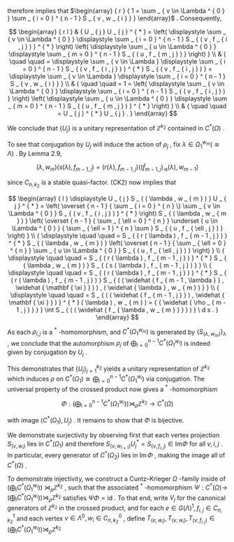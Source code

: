 therefore implies that $\begin{array} { r } { 1 = \sum _ { v \in \Lambda ^ { 0 } } \sum _ { i = 0 } ^ { n - 1 } S _ { v , w _ { i } } } \end{array}$ . Consequently,

$$
\begin{array} { r l } & { U _ { j } U _ { j } ^ { * } = \left( \displaystyle \sum _ { v \in \Lambda ^ { 0 } } \displaystyle \sum _ { i = 0 } ^ { n - 1 } S _ { ( v , f _ { i , j } ) } ^ { * } \right) \left( \displaystyle \sum _ { u \in \Lambda ^ { 0 } } \displaystyle \sum _ { m = 0 } ^ { n - 1 } S _ { ( u , f _ { m , j } ) } \right) } \\ & { \quad \quad = \displaystyle \sum _ { v \in \Lambda } \displaystyle \sum _ { i = 0 } ^ { n - 1 } S _ { ( v , f _ { i , j } ) } ^ { * } S _ { ( v , f _ { i , j } ) } = \displaystyle \sum _ { v \in \Lambda } \displaystyle \sum _ { i = 0 } ^ { n - 1 } S _ { v , w _ { i } } } \\ & { \quad \quad = 1 = \left( \displaystyle \sum _ { v \in \Lambda ^ { 0 } } \displaystyle \sum _ { i = 0 } ^ { n - 1 } S _ { ( v , f _ { i , j } ) } \right) \left( \displaystyle \sum _ { u \in \Lambda ^ { 0 } } \displaystyle \sum _ { m = 0 } ^ { n - 1 } S _ { ( u , f _ { m , j } ) } ^ { * } \right) } \\ & { \quad \quad = U _ { j } ^ { * } U _ { j } . } \end{array}
$$

We conclude that $\{ U _ { j } \}$ is a unitary representation of $\mathbb { Z } ^ { k _ { 2 } }$ contained in $C ^ { * } ( \Omega )$ .

To see that conjugation by $U _ { j }$ will induce the action of $\rho _ { j }$ , fix $\lambda \in \Omega _ { 1 } ^ { w _ { m } } ( \cong \Lambda )$ . By Lemma 2.9,

$$
( \lambda , w _ { m } ) ( s ( \lambda ) , f _ { m - 1 , j } ) = ( r ( \lambda ) , f _ { m - 1 , j } ) ( ( \widehat { f } _ { m - 1 , j } ) _ { \triangleleft } ( \lambda ) , w _ { m - 1 } )
$$

since $C _ { n , k _ { 2 } }$ is a stable quasi-factor. (CK2) now implies that

$$
\begin{array} { l }  \displaystyle U _ { j } S _ { ( \lambda , w _ { m } ) } U _ { j } ^ { * } = \left( \overset { n - 1 } { \sum _ { i = 0 } ^ { n } \} \sum _ { v \in \Lambda ^ { 0 } } S _ { ( v , f _ { i , j } ) } ^ { * } \right) S _ { ( \lambda , w _ { m } ) } \left( \overset { n - 1 } { \sum _ { \ell = 0 } ^ { n } } \underset { u \in \Lambda ^ { 0 } } { \sum _ { \ell = 1 } ^ { n } \sum } S _ { ( u , f _ { \ell , j } ) } \right) } \\ { \displaystyle \quad \quad = S _ { ( r ( \lambda ) , f _ { m - 1 , j } ) } ^ { * } S _ { ( \lambda , w _ { m } ) } \left( \overset { n - 1 } { \sum _ { \ell = 0 } ^ { n } } \sum _ { u \in \Lambda ^ { 0 } } S _ { ( u , f _ { \ell , j } ) } \right) } \\ { \displaystyle \quad \quad = S _ { ( r ( \lambda ) , f _ { m - 1 , j } ) } ^ { * } S _ { ( \lambda , w _ { m } ) } S _ { ( s ( \lambda ) , f _ { m - 1 , j } ) } } \\ { \displaystyle \quad \quad = S _ { ( r ( \lambda ) , f _ { m - 1 , j } ) } ^ { * } S _ { ( r ( \lambda ) , f _ { m - 1 , j } ) } S _ { ( ( \widehat { f _ { m - 1 , \lambda } } , \widehat { \mathbf { \xi } } ) ) , ( \widehat { \lambda } , w _ { m } ) } } \\ { \displaystyle \quad \quad = S _ { ( ( \widehat { f _ { m - 1 , j } } ) , \widehat { \mathbf { \xi } } ) } ^ { * } ( \lambda ) , w _ { m } ) = { { \widehat { \rho _ { m - 1 , j } } } } \int S _ { ( ( \widehat { f _ { \lambda , w _ { m } } } ) ) } \ d s . } \end{array}
$$

As each $\rho _ { i , j }$ is a $^ *$ -homomorphism, and $C ^ { * } ( \Omega _ { 1 } ^ { w _ { m } } )$ is generated by $\{ S _ { ( \lambda , w _ { m } ) } \} _ { \lambda }$ , we conclude that the automorphism $\rho _ { j }$ of $\bigoplus _ { i = 0 } ^ { n - 1 } C ^ { * } ( \Omega _ { 1 } ^ { w _ { i } } )$ is indeed given by conjugation by $U _ { j }$ .

This demonstrates that $\{ U _ { j } \} _ { j = 1 } ^ { k _ { 2 } }$ yields a unitary representation of $\mathbb { Z } ^ { k _ { 2 } }$ which induces $\rho$ on $C ^ { * } ( \Omega _ { 1 } ) \cong \bigoplus _ { i = 0 } ^ { n - 1 } C ^ { * } ( \Omega _ { 1 } ^ { w _ { i } } )$ via conjugation. The universal property of the crossed product now gives a $^ *$ -homomorphism

$$
\Phi : \left( \bigoplus _ { i = 0 } ^ { n - 1 } C ^ { * } ( \Omega _ { 1 } ^ { w _ { i } } ) \right) \rtimes _ { \rho } \mathbb { Z } ^ { k _ { 2 } } \to C ^ { * } ( \Omega )
$$

with image $\langle C ^ { * } ( \Omega _ { 1 } ) , U _ { j } \rangle$ . It remains to show that $\Phi$ is bijective.

We demonstrate surjectivity by observing first that each vertex projection $S _ { ( v , w _ { i } ) }$ lies in $C ^ { * } ( \Omega _ { 1 } )$ and therefore $S _ { ( v , w _ { i + 1 } ) } U _ { j } ^ { * } = S _ { ( v , f _ { i , j } ) } \in \mathrm { I m } \Phi$ for all $v , i , j$ . In particular, every generator of $C ^ { * } ( \Omega _ { 2 } )$ lies in $\operatorname { I m } \Phi$ , making the image all of $C ^ { * } ( \Omega )$ .

To demonstrate injectivity, we construct a Cuntz–Krieger $\Omega$ -family inside of $( \bigoplus _ { i } C ^ { * } ( \Omega _ { 1 } ^ { w _ { i } } ) ) \ \rtimes _ { \rho } \mathbb { Z } ^ { k _ { 2 } }$ , such that the associated $^ *$ -homomorphism $\Psi : C ^ { * } ( \Omega ) \to$ $( \bigoplus _ { i } C ^ { * } ( \Omega _ { 1 } ^ { w _ { i } } ) ) \rtimes _ { \rho } \mathbb { Z } ^ { k _ { 2 } }$ satisfies $\Psi \Phi = \mathrm { i d }$ . To that end, write $V _ { j }$ for the canonical generators of $\mathbb { Z } ^ { k _ { 2 } }$ in the crossed product, and for each $e \in G ( \Lambda ) ^ { 1 } , f _ { i , j } \in C _ { n , k _ { 2 } } ^ { 1 }$ and each vertex $v \in \Lambda ^ { 0 } , w _ { i } \in C _ { n , k _ { 2 } } ^ { 0 }$ , define $T _ { ( e , w _ { i } ) } , T _ { ( v , w _ { i } ) } , T _ { ( v , f _ { i , j } ) } \in ( \bigoplus _ { i } C ^ { * } ( \Omega _ { 1 } ^ { w _ { i } } ) ) \rtimes _ { \rho } \mathbb { Z } ^ { k _ { 2 } }$